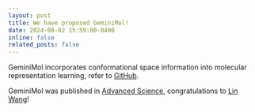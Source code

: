 ```yaml
---
layout: post
title: We have proposed GeminiMol!
date: 2024-08-02 15:59:00-0400
inline: false
related_posts: false
---
```


GeminiMol incorporates conformational space information into molecular representation learning, refer to [GitHub](https://github.com/Wang-Lin-boop/GeminiMol).

GeminiMol was published in [Advanced Science](https://onlinelibrary.wiley.com/doi/10.1002/advs.202403998), congratulations to [Lin Wang](https://wang-lin-boop.github.io/WangLin/)!
